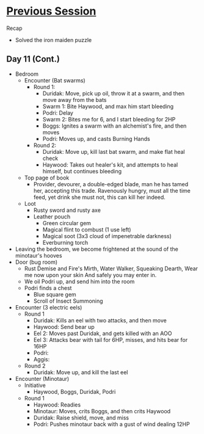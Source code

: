 # [Previous Session](2020-03-09.md) 
Recap

- Solved the iron maiden puzzle

## Day 11 (Cont.) 

- Bedroom
  - Encounter (Bat swarms)
    - Round 1: 
      - Duridak: Move, pick up oil, throw it at a swarm, and then move away from the bats
      - Swarm 1: Bite Haywood, and max him start bleeding
      - Podri: Delay
      - Swarm 2: Bites me for 6, and I start bleeding for 2HP
      - Boggs: Ignites a swarm with an alchemist's fire, and then moves
      - Podri: Moves up, and casts Burning Hands
    - Round 2: 
      - Duridak: Move up, kill last bat swarm, and make flat heal check
      - Haywood: Takes out healer's kit, and attempts to heal himself, but continues bleeding
  - Top page of book
    - Provider, devourer, a double-edged blade, man he has tamed her, accepting this trade. Ravenously hungry, must all the time feed, yet drink she must not, this can kill her indeed.
  - Loot
    - Rusty sword and rusty axe
    - Leather pouch
      - Green circular gem
      - Magical flint to combust (1 use left)
      - Magical soot (3x3 cloud of impenetrable darkness)
      - Everburning torch
- Leaving the bedroom, we become frightened at the sound of the minotaur's hooves
- Door (bug room)
  - Rust Demise and Fire's Mirth, Water Walker, Squeaking Dearth, Wear me now upon your skin And safely you may enter in.
  - We oil Podri up, and send him into the room
  - Podri finds a chest
    - Blue square gem
    - Scroll of Insect Summoning
- Encounter (3 electric eels)
  - Round 1
    - Duridak: Kills an eel with two attacks, and then move
    - Haywood: Send bear up
    - Eel 2: Moves past Duridak, and gets killed with an AOO
    - Eel 3: Attacks bear with tail for 6HP, misses, and hits bear for 16HP
    - Podri: 
    - Aggis: 
  - Round 2
    - Duridak: Move up, and kill the last eel
- Encounter (Minotaur)
  - Initiative 
    - Haywood, Boggs, Duridak, Podri
  - Round 1
    - Haywood: Readies
    - Minotaur: Moves, crits Boggs, and then crits Haywood
    - Duridak: Raise shield, move, and miss
    - Podri: Pushes minotaur back with a gust of wind dealing 12HP
